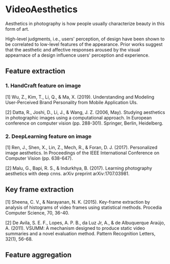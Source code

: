 # VideoAesthetics

Aesthetics in photography is how people usually characterize beauty in this form of art.

High-level judgments, i.e., users' perception, of design have been shown to be correlated to low-level features of the appearance. Prior works suggest that the aesthetic and affective responses aroused by the visual appearnace of a design influence users' perception and experience.


## Feature extraction

### 1. HandCraft feature on image 


[1] Wu, Z., Kim, T., Li, Q., & Ma, X. (2019). Understanding and Modeling User-Perceived Brand Personality from Mobile Application UIs.

[2] Datta, R., Joshi, D., Li, J., & Wang, J. Z. (2006, May). Studying aesthetics in photographic images using a computational approach. In European conference on computer vision (pp. 288-301). Springer, Berlin, Heidelberg.



### 2. DeepLearning feature on image

[1] Ren, J., Shen, X., Lin, Z., Mech, R., & Foran, D. J. (2017). Personalized image aesthetics. In Proceedings of the IEEE International Conference on Computer Vision (pp. 638-647).

[2] Malu, G., Bapi, R. S., & Indurkhya, B. (2017). Learning photography aesthetics with deep cnns. arXiv preprint arXiv:1707.03981.

## Key frame extraction

[1] Sheena, C. V., & Narayanan, N. K. (2015). Key-frame extraction by analysis of histograms of video frames using statistical methods. Procedia Computer Science, 70, 36-40.

[2] De Avila, S. E. F., Lopes, A. P. B., da Luz Jr, A., & de Albuquerque Araújo, A. (2011). VSUMM: A mechanism designed to produce static video summaries and a novel evaluation method. Pattern Recognition Letters, 32(1), 56-68.

## Feature aggregation

